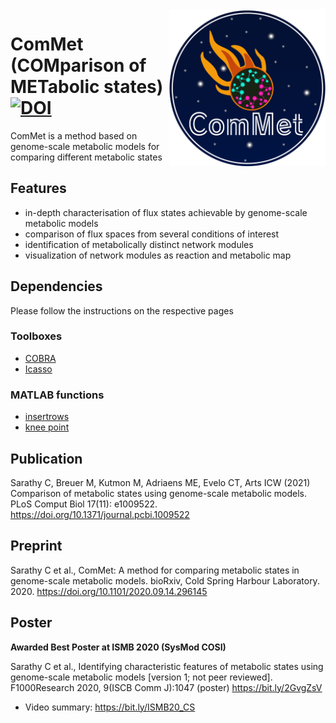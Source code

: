<img src="commet_logo.png" width="250" align="right" />

# ComMet (COMparison of METabolic states) [![DOI](https://zenodo.org/badge/291652692.svg)](https://zenodo.org/badge/latestdoi/291652692)
ComMet is a method based on genome-scale metabolic models for comparing different metabolic states 

## Features
- in-depth characterisation of flux states achievable by genome-scale metabolic models
- comparison of flux spaces from several conditions of interest
- identification of metabolically distinct network modules
- visualization of network modules as reaction and metabolic map

## Dependencies
Please follow the instructions on the respective pages
### Toolboxes
- [COBRA](https://github.com/opencobra/cobratoolbox/)
- [Icasso](https://research.ics.aalto.fi/ica/icasso/)
### MATLAB functions  
 - [insertrows](https://nl.mathworks.com/matlabcentral/fileexchange/9984-insertrows)
 - [knee point](https://nl.mathworks.com/matlabcentral/fileexchange/35094-knee-point)

## Publication
Sarathy C, Breuer M, Kutmon M, Adriaens ME, Evelo CT, Arts ICW (2021) Comparison of metabolic states using genome-scale metabolic models. PLoS Comput Biol 17(11): e1009522.
https://doi.org/10.1371/journal.pcbi.1009522

## Preprint
Sarathy C et al., ComMet: A method for comparing metabolic states in genome-scale metabolic models. bioRxiv, Cold Spring Harbour Laboratory. 2020. https://doi.org/10.1101/2020.09.14.296145

## Poster
**Awarded Best Poster at ISMB 2020 (SysMod COSI)**

Sarathy C et al., Identifying characteristic features of metabolic states using genome-scale metabolic models [version 1; not peer reviewed]. F1000Research 2020, 9(ISCB Comm J):1047 (poster) https://bit.ly/2GvgZsV

- Video summary: https://bit.ly/ISMB20_CS
